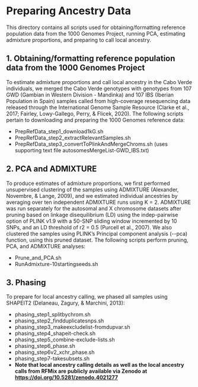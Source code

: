 # Preparing Ancestry Data
This directory contains all scripts used for obtaining/formatting reference population data from the 1000 Genomes Project, running PCA, estimating admixture proportions, and preparing to call local ancestry.

## 1. Obtaining/formatting reference population data from the 1000 Genomes Project
To estimate admixture proportions and call local ancestry in the Cabo Verde individuals, we merged the Cabo Verde genotypes with genotypes from 107 GWD (Gambian in Western Division - Mandinka) and 107 IBS (Iberian Population in Spain) samples called from high-coverage resequencing data released through the International Genome Sample Resource (Clarke et al., 2017; Fairley, Lowy-Gallego, Perry, & Flicek, 2020). The following scripts pertain to downloading and preparing the 1000 Genomes reference data:
* PrepRefData_step1_download1kG.sh
* PrepRefData_step2_extractRelevantSamples.sh
* PrepRefData_step3_convertToPlinkAndMergeChroms.sh (uses supporting text file autosomesMergeList-GWD_IBS.txt)

## 2. PCA and ADMIXTURE
To produce estimates of admixture proportions, we first performed unsupervised clustering of the samples using ADMIXTURE (Alexander, Novembre, & Lange, 2009), and we estimated individual ancestries by averaging over ten independent ADMIXTURE runs using K = 2. ADMIXTURE was run separately for the autosomal and X chromosome datasets after pruning based on linkage disequilibrium (LD) using the indep-pairwise option of PLINK v1.9 with a 50-SNP sliding window incremented by 10 SNPs, and an LD threshold of r2 = 0.5 (Purcell et al., 2007). We also clustered the samples using PLINK’s Principal component analysis (--pca) function, using this pruned dataset. The following scripts perform pruning, PCA, and ADMIXTURE analyses:
 * Prune_and_PCA.sh
 * RunAdmixture-10startingseeds.sh

## 3. Phasing
To prepare for local ancestry calling, we phased all samples using SHAPEIT2 (Delaneau, Zagury, & Marchini, 2013):
* phasing_step1_splitbychrom.sh
* phasing_step2_findduplicatesnps.sh
* phasing_step3_makeexcludelist-fromdupvar.sh
* phasing_step4_shapeit-check.sh
* phasing_step5_combine-exclude-lists.sh
* phasing_step6_phase.sh
* phasing_step6v2_xchr_phase.sh
* phasing_step7-takesubsets.sh
* **Note that local ancestry calling details as well as the local ancestry calls from RFMix are publicly available via Zenodo at https://doi.org/10.5281/zenodo.4021277**
